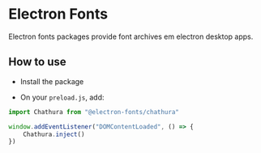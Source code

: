 # Electron Fonts

Electron fonts packages provide font archives em electron desktop apps.

## How to use

* Install the package

* On your `preload.js`, add:

```ts
import Chathura from "@electron-fonts/chathura"

window.addEventListener("DOMContentLoaded", () => {
    Chathura.inject()
})
```